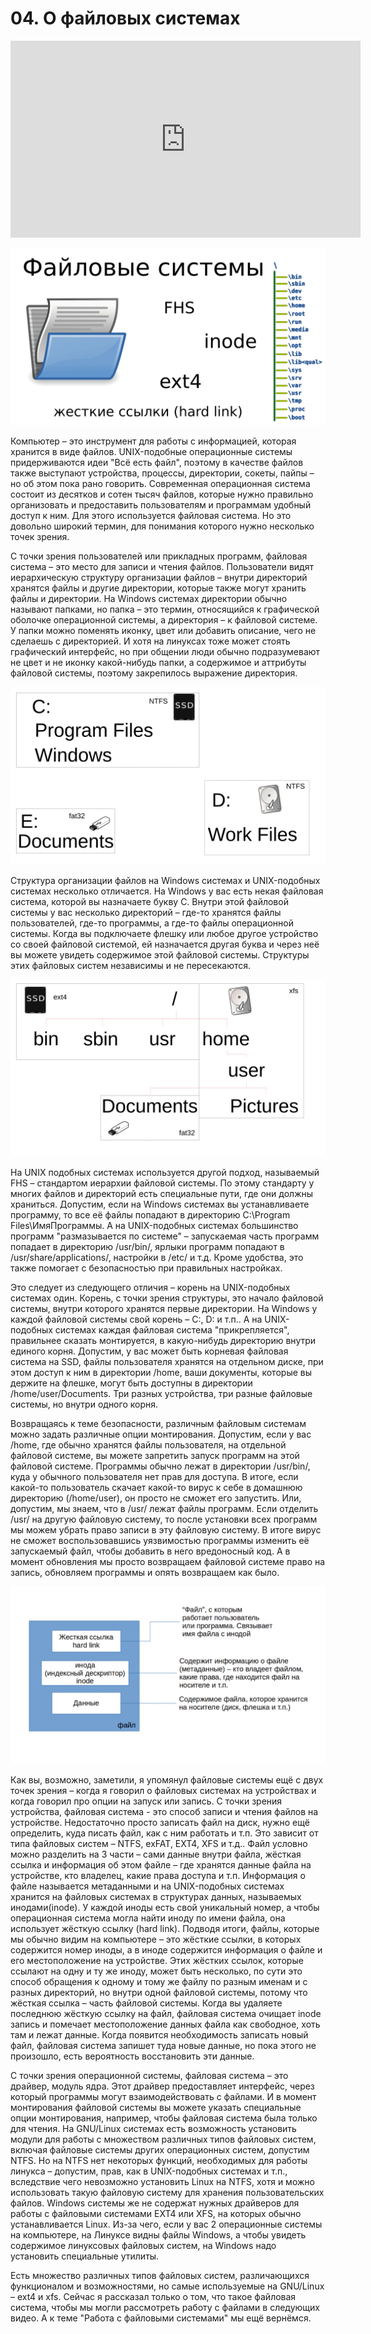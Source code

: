 # 04. О файловых системах

<iframe width='560' height='315' src="https://www.youtube.com/embed/WOeZ-Tt3IkY" title='YouTube video player' frameborder='0' allow='accelerometer; autoplay; clipboard-write; encrypted-media; gyroscope; picture-in-picture' allowfullscreen></iframe>

![](images/logo.png)

Компьютер – это инструмент для работы с информацией, которая хранится в виде файлов. UNIX-подобные операционные системы придерживаются идеи "Всё есть файл", поэтому в качестве файлов также выступают устройства, процессы, директории, сокеты, пайпы – но об этом пока рано говорить. Современная операционная система состоит из десятков и сотен тысяч файлов, которые нужно правильно организовать и предоставить пользователям и программам  удобный доступ к ним. Для этого используется файловая система. Но это довольно широкий термин, для понимания которого нужно несколько точек зрения.

С точки зрения пользователей или прикладных программ, файловая система – это место для записи и чтения файлов. Пользователи видят иерархическую структуру организации файлов – внутри директорий хранятся файлы и другие директории, которые также могут хранить файлы и директории. На Windows системах директории обычно называют папками, но папка – это термин, относящийся к графической оболочке операционной системы, а директория – к файловой системе. У папки можно поменять иконку, цвет или добавить описание, чего не сделаешь с директорией. И хотя на линуксах тоже может стоять графический интерфейс, но при общении люди обычно подразумевают не цвет и не иконку какой-нибудь папки, а содержимое и аттрибуты файловой системы, поэтому закрепилось выражение директория.

![](images/winfiles.png)

Структура организации файлов на Windows системах и UNIX-подобных системах несколько отличается. На Windows у вас есть некая файловая система, которой вы назначаете букву C. Внутри этой файловой системы у вас несколько директорий – где-то хранятся файлы пользователей, где-то программы, а где-то файлы операционной системы. Когда вы подключаете флешку или любое другое устройство со своей файловой системой, ей назначается другая буква и через неё вы можете увидеть содержимое этой файловой системы. Структуры этих файловых систем независимы и не пересекаются.

![](images/linfiles.png)

На UNIX подобных системах используется другой подход, называемый FHS – стандартом иерархии файловой системы. По этому стандарту у многих файлов и директорий есть специальные пути, где они должны храниться. Допустим, если на Windows системах вы устанавливаете программу, то все её файлы попадают в директорию C:\Program Files\ИмяПрограммы. А на UNIX-подобных системах большинство программ "размазывается по системе" – запускаемая часть программ попадает в директорию /usr/bin/, ярлыки программ попадают в /usr/share/applications/, настройки в /etc/ и т.д. Кроме удобства, это также помогает с безопасностью при правильных настройках.

Это следует из следующего отличия – корень на UNIX-подобных системах один. Корень, с точки зрения структуры, это начало файловой системы, внутри которого хранятся первые директории. На Windows у каждой файловой системы свой корень – С:, D: и т.п.. А на UNIX-подобных системах каждая файловая система "прикрепляется", правильнее сказать монтируется, в какую-нибудь директорию внутри единого корня. Допустим, у вас может быть корневая файловая система на SSD, файлы пользователя хранятся на отдельном диске, при этом доступ к ним в директории /home, ваши документы, которые вы держите на флешке, могут быть доступны в директории /home/user/Documents. Три разных устройства, три разные файловые системы, но внутри одного корня.

Возвращаясь к теме безопасности, различным файловым системам можно задать различные опции монтирования. Допустим, если у вас /home, где обычно хранятся файлы пользователя, на отдельной файловой системе, вы можете запретить запуск программ на этой файловой системе. Программы обычно лежат в директории /usr/bin/, куда у обычного пользователя нет прав для доступа. В итоге, если какой-то пользователь скачает какой-то вирус к себе в домашнюю директорию (/home/user), он просто не сможет его запустить. Или, допустим, мы знаем, что в /usr/ лежат файлы программ. Если отделить /usr/ на другую файловую систему, то после установки всех программ мы можем убрать право записи в эту файловую систему. В итоге вирус не сможет воспользовавшись уязвимостью программы изменить её запускаемый файл, чтобы добавить в него вредоносный код. А в момент обновления мы просто возвращаем файловой системе право на запись,  обновляем программы и опять возвращаем как было.

![](images/file.png)

Как вы, возможно, заметили,  я упомянул файловые системы ещё с двух точек зрения – когда я говорил о файловых системах на устройствах и когда говорил про опции на запуск или запись. С точки зрения устройства, файловая система  - это способ записи и чтения файлов на устройстве. Недостаточно просто записать файл на диск, нужно ещё определить, куда писать файл, как с ним работать и т.п. Это зависит от типа файловых систем – NTFS, exFAT, EXT4, XFS и т.д..  Файл условно можно разделить на 3 части – сами данные внутри файла, жёсткая ссылка и информация об этом файле – где хранятся данные файла на устройстве, кто владелец, какие права доступа и т.п. Информация о файле называется метаданными и на UNIX-подобных системах хранится на файловых системах в структурах данных, называемых инодами(inode). У каждой иноды есть свой уникальный номер, а чтобы операционная система могла найти иноду по имени файла, она использует жёсткую ссылку (hard link). Подводя итоги, файлы, которые мы обычно видим на компьютере – это жёсткие ссылки, в которых содержится номер иноды, а в иноде содержится информация о файле и его местоположение на устройстве. Этих жёстких ссылок, которые ссылают на одну и ту же иноду, может быть несколько, по сути это способ обращения к одному и тому же файлу по разным именам и с разных директорий, но внутри одной файловой системы, потому что жёсткая ссылка – часть файловой системы. Когда вы удаляете последнюю жёсткую ссылку на файл, файловая система очищает inode запись и помечает местоположение данных файла как свободное, хоть там и лежат данные. Когда появится необходимость записать новый файл, файловая система запишет туда новые данные, но пока этого не произошло,  есть вероятность восстановить эти данные.

С точки зрения операционной системы, файловая система – это драйвер, модуль ядра. Этот драйвер предоставляет интерфейс, через который программы могут взаимодействовать с файлами. И в момент монтирования файловой системы вы можете указать специальные опции монтирования, например, чтобы файловая система была только для чтения.  На GNU/Linux системах есть возможность установить модули для работы с множеством различных типов файловых систем, включая файловые системы других операционных систем, допустим NTFS. Но на NTFS нет некоторых функций, необходимых для работы линукса – допустим, прав, как в UNIX-подобных системах и т.п., вследствие чего невозможно установить Linux на NTFS, хотя и можно использовать такую файловую систему для хранения пользовательских файлов. Windows системы же не содержат нужных драйверов для работы с файловыми системами EXT4 или XFS, на которых обычно устанавливается Linux. Из-за чего, если у вас 2 операционные системы на компьютере, на Линуксе видны файлы Windows, а чтобы увидеть содержимое линуксовых файловых систем, на Windows надо установить специальные утилиты.

Есть множество различных типов файловых систем, различающихся функционалом и возможностями, но самые используемые на GNU/Linux – ext4 и xfs. Сейчас я рассказал только о том, что такое файловая система, чтобы мы могли рассмотреть работу с файлами в следующих видео. А к теме "Работа с файловыми системами" мы ещё вернёмся.
